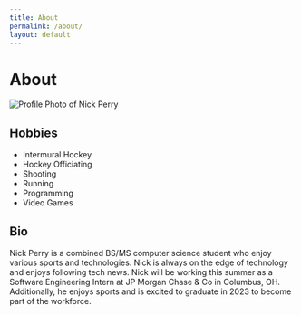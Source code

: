 ```yaml
---
title: About
permalink: /about/
layout: default
---
```

# About

![Profile Photo of Nick Perry](/assets/img/6935777.png)

## Hobbies
- Intermural Hockey
- Hockey Officiating
- Shooting
- Running
- Programming
- Video Games

## Bio

Nick Perry is a combined BS/MS computer science student who enjoy various sports and technologies.  Nick is always on the edge of technology and enjoys following tech news.  Nick will be working this summer as a Software Engineering Intern at JP Morgan Chase & Co in Columbus, OH.  Additionally, he enjoys sports and is excited to graduate in 2023 to become part of the workforce.